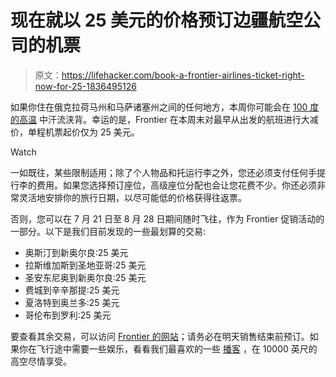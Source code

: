 # 现在就以 25 美元的价格预订边疆航空公司的机票

> 原文：<https://lifehacker.com/book-a-frontier-airlines-ticket-right-now-for-25-1836495126>

如果你住在俄克拉荷马州和马萨诸塞州之间的任何地方，本周你可能会在 [100 度的高温](https://www.nytimes.com/2019/07/17/us/weather-heat-wave.html) 中汗流浃背。幸运的是，Frontier 在本周末对最早从出发的航班进行大减价，单程机票起价仅为 25 美元。

Watch

一如既往，某些限制适用；除了个人物品和托运行李之外，您还必须支付任何手提行李的费用。如果您选择预订座位，高级座位分配也会让您花费不少。你还必须非常灵活地安排你的旅行日期，以尽可能低的价格获得往返票。

否则，您可以在 7 月 21 日至 8 月 28 日期间随时飞往，作为 Frontier 促销活动的一部分。以下是我们目前发现的一些最划算的交易:

*   奥斯汀到新奥尔良:25 美元
*   拉斯维加斯到圣地亚哥:25 美元
*   圣安东尼奥到新奥尔良:25 美元
*   费城到辛辛那提:25 美元
*   夏洛特到奥兰多:25 美元
*   哥伦布到罗利:25 美元

要查看其余交易，可以访问 [Frontier 的网站](https://www.flyfrontier.com/deals/flight-sales/)；请务必在明天销售结束前预订。如果你在飞行途中需要一些娱乐，看看我们最喜欢的一些 [播客](https://lifehacker.com/the-best-podcasts-to-binge-during-a-flight-1836494646) ，在 10000 英尺的高空尽情享受。